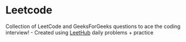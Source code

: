 # Leetcode
Collection of LeetCode and GeeksForGeeks
questions to ace the coding interview! - Created using [LeetHub](https://github.com/QasimWani/LeetHub)
daily problems + practice
